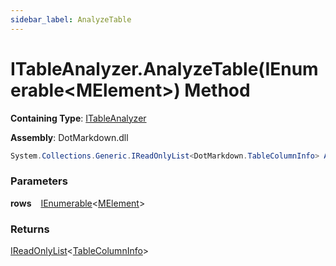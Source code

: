 ```yaml
---
sidebar_label: AnalyzeTable
---
```


# ITableAnalyzer\.AnalyzeTable\(IEnumerable&lt;MElement&gt;\) Method

**Containing Type**: [ITableAnalyzer](../index.md)

**Assembly**: DotMarkdown\.dll

```csharp
System.Collections.Generic.IReadOnlyList<DotMarkdown.TableColumnInfo> AnalyzeTable(System.Collections.Generic.IEnumerable<DotMarkdown.Linq.MElement> rows)
```

### Parameters

**rows** &ensp; [IEnumerable](https://docs.microsoft.com/en-us/dotnet/api/system.collections.generic.ienumerable-1)&lt;[MElement](../../MElement/index.md)&gt;

### Returns

[IReadOnlyList](https://docs.microsoft.com/en-us/dotnet/api/system.collections.generic.ireadonlylist-1)&lt;[TableColumnInfo](../../../TableColumnInfo/index.md)&gt;

